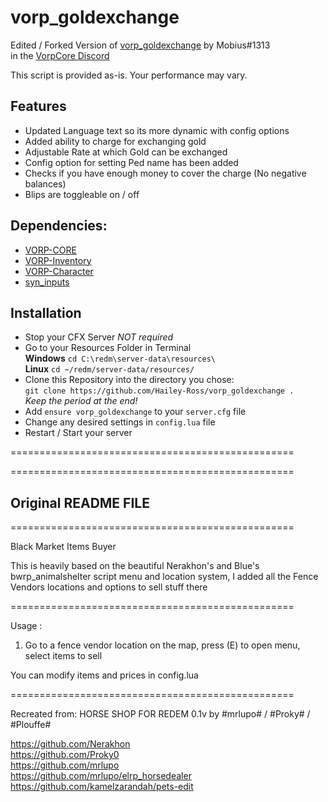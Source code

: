 # vorp_goldexchange
Edited / Forked Version of [vorp_goldexchange](https://discord.com/channels/704317931453939803/717693682995691521/948742125296685097) by Mobius#1313  
in the [VorpCore Discord](https://discord.vorpcore.com)

This script is provided as-is. Your performance may vary.

## Features
- Updated Language text so its more dynamic with config options
- Added ability to charge for exchanging gold
- Adjustable Rate at which Gold can be exchanged
- Config option for setting Ped name has been added
- Checks if you have enough money to cover the charge (No negative balances)
- Blips are toggleable on / off

## Dependencies:
- [VORP-CORE](https://github.com/VORPCORE/VORP-Core)
- [VORP-Inventory](https://github.com/VORPCORE/VORP-Inventory)
- [VORP-Character](https://github.com/VORPCORE/VORP-Character)
- [syn_inputs](https://discord.com/channels/777290543406776341/777295888543645716)

## Installation
- Stop your CFX Server *NOT required*
- Go to your Resources Folder in Terminal  
**Windows** `cd C:\redm\server-data\resources\`  
**Linux** `cd ~/redm/server-data/resources/`
- Clone this Repository into the directory you chose:  
`git clone https://github.com/Hailey-Ross/vorp_goldexchange .`  
*Keep the period at the end!*
- Add `ensure vorp_goldexchange` to your `server.cfg` file
- Change any desired settings in `config.lua` file
- Restart / Start your server

=================================================  
  
=================================================  
## Original README FILE
=================================================  

Black Market Items Buyer

This is heavily based on the beautiful Nerakhon's and Blue's bwrp_animalshelter script menu and location system, I added all the Fence Vendors locations and options to sell stuff there

=================================================

Usage : 

1. Go to a fence vendor location on the map, press (E) to open menu, select items to sell

You can modify items and prices in config.lua

=================================================

Recreated from:
HORSE SHOP FOR REDEM 0.1v by #mrlupo# / #Proky# / #Plouffe#  

https://github.com/Nerakhon<br>
https://github.com/Proky0<br>
https://github.com/mrlupo<br>
https://github.com/mrlupo/elrp_horsedealer<br>
https://github.com/kamelzarandah/pets-edit<br>
